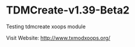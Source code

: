 TDMCreate-v1.39-Beta2
=====================

Testing tdmcreate xoops module 

Visit Website: http://www.txmodxoops.org/
